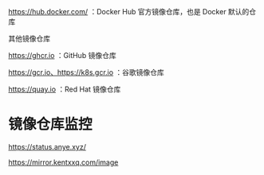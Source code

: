 https://hub.docker.com/ ：Docker Hub 官方镜像仓库，也是 Docker 默认的仓库

其他镜像仓库

https://ghcr.io ：GitHub 镜像仓库

https://gcr.io、https://k8s.gcr.io ：谷歌镜像仓库

https://quay.io ：Red Hat 镜像仓库



# 镜像仓库监控

https://status.anye.xyz/

https://mirror.kentxxq.com/image







